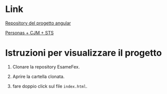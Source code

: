 # Link 

[Repository del progetto angular](https://github.com/TheCeolo/EsameFexAngular)

[Personas + CJM + STS](https://miro.com/app/board/o9J_l6ab7H8=/)


# Istruzioni per visualizzare il progetto

1. Clonare la repository EsameFex.

2. Aprire la cartella clonata.

3. fare doppio click sul file `index.html`.
